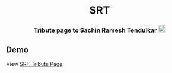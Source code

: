 
<div align="center">
  <h1>SRT</h1>

<h3>Tribute page to Sachin Ramesh Tendulkar <img src="https://emojis.slackmojis.com/emojis/images/1584726375/8272/blob-cool.gif?1584726375" width="20"/></h3>
</div>

## Demo

View [SRT-Tribute Page](https://ebinjs.github.io/SRT/)
